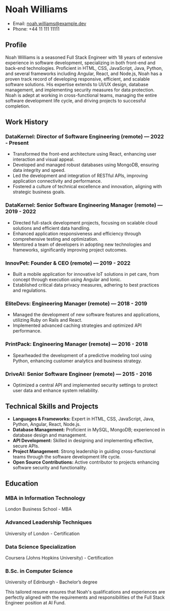 # Noah Williams
- Email: noah.williams@example.dev
- Phone: +44 11 111 11111

## Profile
Noah Williams is a seasoned Full Stack Engineer with 18 years of extensive experience in software development, specializing in both front-end and back-end technologies. Proficient in HTML, CSS, JavaScript, Java, Python, and several frameworks including Angular, React, and Node.js, Noah has a proven track record of developing responsive, efficient, and scalable software solutions. His expertise extends to UI/UX design, database management, and implementing security measures for data protection. Noah is adept at working in cross-functional teams, managing the entire software development life cycle, and driving projects to successful completion.

## Work History

### DataKernel: Director of Software Engineering (remote) — 2022 - Present
- Transformed the front-end architecture using React, enhancing user interaction and visual appeal.
- Developed and managed robust databases using MongoDB, ensuring data integrity and speed.
- Led the development and integration of RESTful APIs, improving application connectivity and performance.
- Fostered a culture of technical excellence and innovation, aligning with strategic business goals.

### DataKernel: Senior Software Engineering Manager (remote) — 2019 - 2022
- Directed full-stack development projects, focusing on scalable cloud solutions and efficient data handling.
- Enhanced application responsiveness and efficiency through comprehensive testing and optimization.
- Mentored a team of developers in adopting new technologies and frameworks, significantly improving project outcomes.

### InnovPet: Founder & CEO (remote) — 2019 - 2022
- Built a mobile application for innovative IoT solutions in pet care, from concept through execution using Angular and Ionic.
- Established critical data privacy measures, adhering to best practices and regulations.

### EliteDevs: Engineering Manager (remote) — 2018 - 2019
- Managed the development of new software features and applications, utilizing Ruby on Rails and React.
- Implemented advanced caching strategies and optimized API performance.

### PrintPack: Engineering Manager (remote) — 2016 - 2018
- Spearheaded the development of a predictive modeling tool using Python, enhancing customer analytics and business strategy.

### DriveAI: Senior Software Engineer (remote) — 2015 - 2016
- Optimized a central API and implemented security settings to protect user data and enhance system reliability.

## Technical Skills and Projects
- **Languages & Frameworks:** Expert in HTML, CSS, JavaScript, Java, Python, Angular, React, Node.js.
- **Database Management:** Proficient in MySQL, MongoDB; experienced in database design and management.
- **API Development:** Skilled in designing and implementing effective, secure APIs.
- **Project Management:** Strong leadership in guiding cross-functional teams through the software development life cycle.
- **Open Source Contributions:** Active contributor to projects enhancing software security and functionality.

## Education

### MBA in Information Technology
London Business School - MBA

### Advanced Leadership Techniques
University of London - Certification

### Data Science Specialization
Coursera (Johns Hopkins University) - Certification

### B.Sc. in Computer Science
University of Edinburgh - Bachelor’s degree

This tailored resume ensures that Noah's qualifications and experiences are perfectly aligned with the requirements and responsibilities of the Full Stack Engineer position at AI Fund.